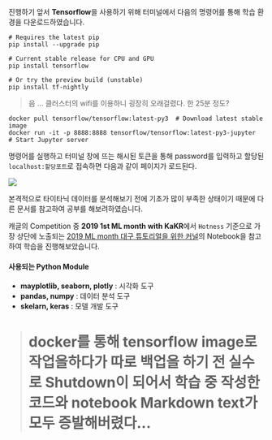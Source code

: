 진행하기 앞서 **Tensorflow**을 사용하기 위해 터미널에서 다음의 명령어를 통해 학습 환경을 다운로드하였습니다.

```
# Requires the latest pip
pip install --upgrade pip

# Current stable release for CPU and GPU
pip install tensorflow

# Or try the preview build (unstable)
pip install tf-nightly
```

> 음 ... 클러스터의 wifi를 이용하니 굉장히 오래걸렸다. 한 25분 정도?

```
docker pull tensorflow/tensorflow:latest-py3  # Download latest stable image
docker run -it -p 8888:8888 tensorflow/tensorflow:latest-py3-jupyter  # Start Jupyter server
 ```
 
 명령어를 실행하고 터미널 창에 뜨는 해시된 토큰을 통해 password를 입력하고 할당된 `localhost:할당포트`로 접속하면 다음과 같이 페이지가 로드된다.
 
![](https://images.velog.io/images/anjoy/post/07c46688-c2ab-4d3b-bd62-e0fd73aebea7/image.png)

본격적으로 타이타닉 데이터를 분석해보기 전에 기초가 많이 부족한 상태이기 때문에 다른 문서를 참고하여 공부를 해보려하였습니다.

캐글의 Competition 중 **2019 1st ML month with KaKR**에서 `Hotness` 기준으로 가장 상단에 노출되는 [2019 ML month 대구 튜토리얼을 위한 커널](https://www.kaggle.com/daehungwak/guide-kor-dg)의 Notebook을 참고하여 학습을 진행해보았습니다.


#### 사용되는 Python Module
+ **mayplotlib, seaborn, plotly** : 시각화 도구
+ **pandas, numpy** : 데이터 분석 도구
+ **skelarn, keras** : 모델 개발 도구

> # docker를 통해 tensorflow image로 작업을하다가 따로 백업을 하기 전 실수로 Shutdown이 되어서 학습 중 작성한 코드와 notebook Markdown text가 모두 증발해버렸다...
